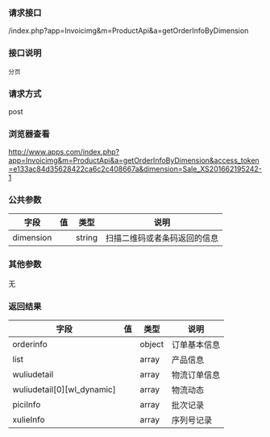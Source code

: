 ### **请求接口**
/index.php?app=Invoicimg&m=ProductApi&a=getOrderInfoByDimension

### **接口说明**
`分页`

### **请求方式**
post

### **浏览器查看**
http://www.apps.com/index.php?app=Invoicimg&m=ProductApi&a=getOrderInfoByDimension&access_token=e133ac84d35628422ca6c2c408667a&dimension=Sale_XS201662195242-1

### **公共参数** 
|字段       |值             |类型    |说明           |
| --------- |--------      |--------|--------       |
|dimension|              |string |扫描二维码或者条码返回的信息  |
### **其他参数**
无

### **返回结果**
|字段       |值             |类型    |说明           |
| --------- |--------      |--------|--------       |
|orderinfo|         | object|订单基本信息 |
|list|         | array| 产品信息|
|wuliudetail|         | array | 物流订单信息 |
|wuliudetail[0][wl_dynamic]|         | array | 物流动态|
|piciInfo|         | array | 批次记录 |
|xulieInfo|       | array | 序列号记录 |

``` javascript